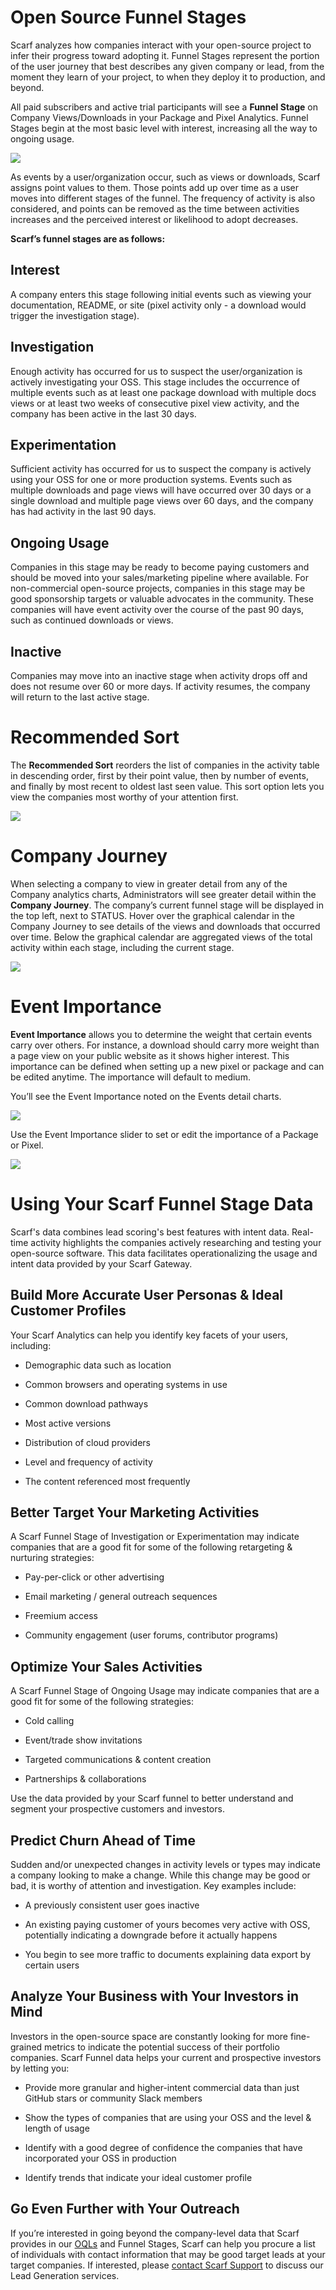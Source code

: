 # Open Source Funnel Stages<a id="funnel-stages"></a>

Scarf analyzes how companies interact with your open-source project to infer their progress toward adopting it. Funnel Stages represent the portion of the user journey that best describes any given company or lead, from the moment they learn of your project, to when they deploy it to production, and beyond. 

All paid subscribers and active trial participants will see a **Funnel Stage** on Company Views/Downloads in your Package and Pixel Analytics. Funnel Stages begin at the most basic level with interest, increasing all the way to ongoing usage.

![](https://lh7-us.googleusercontent.com/WdUZyk4e3fbEJJ56jqBYrIKYG_OGV4dEb8B1p9QCzZe9tip0D_xLAclQHh3UAloQSjCa-cHJ95M37Wax86y_iYFFDsPHSECO8hocfiLJ8aVpzNWooErTIzW4mNE77bsYPtCTkOdsPGVpVWol4lDiUTYHNI1mfzNtQ8SxD_wkfdQ7zoJ8PvU_mZrTA3GDmQ)

As events by a user/organization occur, such as views or downloads, Scarf assigns point values to them. Those points add up over time as a user moves into different stages of the funnel. The frequency of activity is also considered, and points can be removed as the time between activities increases and the perceived interest or likelihood to adopt decreases. 

**Scarf’s funnel stages are as follows:**


## Interest <a id="interest"></a>

A company enters this stage following initial events such as viewing your documentation, README, or site (pixel activity only - a download would trigger the investigation stage).   


## Investigation <a id="investigation"></a>

Enough activity has occurred for us to suspect the user/organization is actively investigating your OSS. This stage includes the occurrence of multiple events such as at least one package download with multiple docs views or at least two weeks of consecutive pixel view activity, and the company has been active in the last 30 days. 


## Experimentation<a id="experimentation"></a>

Sufficient activity has occurred for us to suspect the company is actively using your OSS for one or more production systems. Events such as multiple downloads and page views will have occurred over 30 days or a single download and multiple page views over 60 days, and the company has had activity in the last 90 days. 


## Ongoing Usage <a id="ongoing-usage"></a>

Companies in this stage may be ready to become paying customers and should be moved into your sales/marketing pipeline where available. For non-commercial open-source projects, companies in this stage may be good sponsorship targets or valuable advocates in the community. These companies will have event activity over the course of the past 90 days, such as continued downloads or views.


## Inactive<a id="inactive"></a>

Companies may move into an inactive stage when activity drops off and does not resume over 60 or more days. If activity resumes, the company will return to the last active stage. 


# Recommended Sort<a id="recommended-sort"></a>

The **Recommended Sort** reorders the list of companies in the activity table in descending order, first by their point value, then by number of events, and finally by most recent to oldest last seen value. This sort option lets you view the companies most worthy of your attention first. 

![](https://lh7-us.googleusercontent.com/sZcf97LVEvu42H9AX_53Ui1LNEu7qEljM8sqlPyH2mne7qt5tlFU-l92l_sRmt7hcQZpUrEgJFO2XVELuwxp-UQqQN3TWuDNw3B3qkWe-H16z3GTHCDpecuhBBGiPlqKwkuBvmWk6yLbGbRQQTBJvPQbzui7W1AgT72nJN_o88RSwKhz45vbwTc4T6mnGw)


# Company Journey<a id="company-journey"></a>

When selecting a company to view in greater detail from any of the Company analytics charts, Administrators will see greater detail within the **Company Journey**. The company’s current funnel stage will be displayed in the top left, next to STATUS. Hover over the graphical calendar in the Company Journey to see details of the views and downloads that occurred over time. Below the graphical calendar are aggregated views of the total activity within each stage, including the current stage. 

![](https://lh7-us.googleusercontent.com/C3ryxolhLe1iUgImK2BEjtWObXT2XSfPFEuHO4ZSKp18HhzkEIdNhf4PAlgS78o53QKD3E4PeIWsvOKR8aYYlD5xAr-8UnRSZ7Y93f7NRUDVRkifHq3NAA7ghpYqNZ5_HwhPfGJDvYvbtvc-VkiTF21hqkS8Pgi8jj7MUSRVSYr41SnU4QnfYdVmDHbYmA)


# Event Importance<a id="event-importance"></a>

**Event Importance** allows you to determine the weight that certain events carry over others. For instance, a download should carry more weight than a page view on your public website as it shows higher interest. This importance can be defined when setting up a new pixel or package and can be edited anytime. The importance will default to medium. 

You’ll see the Event Importance noted on the Events detail charts. 

![](https://lh7-us.googleusercontent.com/oyWd-rh2tylqA5qKuCCcx8gs3At5xivn5yZqfEBYdVHKLRu3GdbTWjSo5vXCljjEjorPrybE7EYqr39tlmKqq9qds6bTG5xM3M5gJ20NEP7umVGSPYgDpX841QXf5_FoextqER7BiIy2u3RD_4XIzb12D-VGNYdsORcxkHaCLwupP1zf9m27sCaPZz3KYg)

Use the Event Importance slider to set or edit the importance of a Package or Pixel. 

![](https://lh7-us.googleusercontent.com/JQtgtt5nxqQjrmAKPMIU3FioTFYk80FujjpVP8VyWrU4wmKRRTS3M1Yc2a_kMkaJBXo33l5A-2jKERg8rGCDTlQX0LyjyTk0i8QjmaZoWizgw-hYrfhrIvM9dvkPmSraFG92zdvzv3KefkqIbnInArJ2IZcSKmJAXtnBLnSRkLgckR-o29L20CYCkvqdFg)


# Using Your Scarf Funnel Stage Data<a id="using-your-scarf-funnel-stage-data"></a>

Scarf's data combines lead scoring's best features with intent data. Real-time activity highlights the companies actively researching and testing your open-source software. This data facilitates operationalizing the usage and intent data provided by your Scarf Gateway. 


## Build More Accurate User Personas & Ideal Customer Profiles<a id="build-more-accurate-user-personas--ideal-customer-profiles"></a>

Your Scarf Analytics can help you identify key facets of your users, including: 

- Demographic data such as location

- Common browsers and operating systems in use

- Common download pathways

- Most active versions

- Distribution of cloud providers

- Level and frequency of activity

- The content referenced most frequently


## Better Target Your Marketing Activities<a id="better-target-your-marketing-activities"></a>

A Scarf Funnel Stage of Investigation or Experimentation may indicate companies that are a good fit for some of the following retargeting & nurturing strategies: 

- Pay-per-click or other advertising

- Email marketing / general outreach sequences

- Freemium access

- Community engagement (user forums, contributor programs)


## Optimize Your Sales Activities<a id="optimize-your-sales-activities"></a>

A Scarf Funnel Stage of Ongoing Usage may indicate companies that are a good fit for some of the following strategies: 

- Cold calling

- Event/trade show invitations

- Targeted communications & content creation

- Partnerships & collaborations

Use the data provided by your Scarf funnel to better understand and segment your prospective customers and investors.


## Predict Churn Ahead of Time<a id="predict-churn-ahead-of-time"></a>

Sudden and/or unexpected changes in activity levels or types may indicate a company looking to make a change. While this change may be good or bad, it is worthy of attention and investigation. Key examples include:

- A previously consistent user goes inactive

- An existing paying customer of yours becomes very active with OSS, potentially indicating a downgrade before it actually happens

- You begin to see more traffic to documents explaining data export by certain users


## Analyze Your Business with Your Investors in Mind<a id="analyze-your-business-with-your-investors-in-mind"></a>

Investors in the open-source space are constantly looking for more fine-grained metrics to indicate the potential success of their portfolio companies. Scarf Funnel data helps your current and prospective investors by letting you:

- Provide more granular and higher-intent commercial data than just GitHub stars or community Slack members

- Show the types of companies that are using your OSS and the level & length of usage

- Identify with a good degree of confidence the companies that have incorporated your OSS in production

- Identify trends that indicate your ideal customer profile


## Go Even Further with Your Outreach<a id="go-even-further-with-your-outreach"></a>

If you’re interested in going beyond the company-level data that Scarf provides in our [OQLs](https://docs.scarf.sh/oql/#definition) and Funnel Stages, Scarf can help you procure a list of individuals with contact information that may be good target leads at your target companies. If interested, please [contact Scarf Support](https://cal.com/team/scarf/solutions) to discuss our Lead Generation services. 
